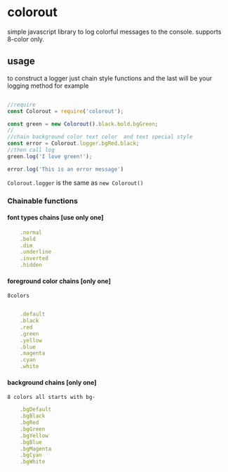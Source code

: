 # colorout
simple javascript library to log colorful messages to the console.
supports 8-color only.

## usage

to construct a logger just chain style functions and the last will be your logging method for example

```js

//require
const Colorout = require('colorout');

const green = new Colorout().black.bold.bgGreen;
//
//chain background color text color  and text special style
const error = Colorout.logger.bgRed.black;
//then call log
green.log('I love green!');

error.log('This is an error message')


```

`Colorout.logger` is the same as `new Colorout()`


### Chainable functions

#### font types chains [use only one]

```js
    .normal
    .bold
    .dim
    .underline
    .inverted
    .hidden
```

#### foreground color chains [only one]

`8colors`

```js

    .default
    .black
    .red
    .green
    .yellow
    .blue
    .magenta
    .cyan
    .white

```

#### background chains [only one]

`8 colors all starts with bg-`

```js
    .bgDefault
    .bgBlack
    .bgRed
    .bgGreen
    .bgYellow
    .bgBlue
    .bgMagenta
    .bgCyan
    .bgWhite
```
